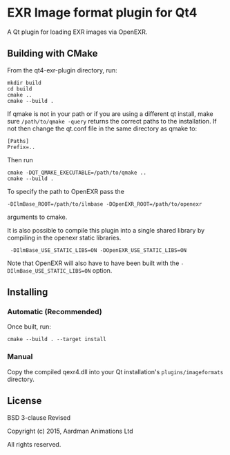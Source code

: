 # EXR Image format plugin for Qt4
A Qt plugin for loading EXR images via OpenEXR.

## Building with CMake
From the qt4-exr-plugin directory, run:
```
mkdir build
cd build
cmake ..
cmake --build .
```

If qmake is not in your path or if you are using a different qt install,
make sure `/path/to/qmake -query` returns the correct paths to the installation.
If not then change the qt.conf file in the same directory as qmake to:
```
[Paths]
Prefix=..
```
Then run
```
cmake -DQT_QMAKE_EXECUTABLE=/path/to/qmake ..
cmake --build .
```

To specify the path to OpenEXR pass the
```
-DIlmBase_ROOT=/path/to/ilmbase -DOpenEXR_ROOT=/path/to/openexr
```
arguments to cmake.

It is also possible to compile this plugin into a single shared library by
compiling in the openexr static libraries.
```
 -DIlmBase_USE_STATIC_LIBS=ON -DOpenEXR_USE_STATIC_LIBS=ON
```
Note that OpenEXR will also have to have been built with the
`-DIlmBase_USE_STATIC_LIBS=ON` option.

## Installing
### Automatic (Recommended)
Once built, run:
```
cmake --build . --target install
```

### Manual
Copy the compiled qexr4.dll into your Qt installation's
`plugins/imageformats` directory.

## License
BSD 3-clause Revised

Copyright (c) 2015, Aardman Animations Ltd

All rights reserved.
